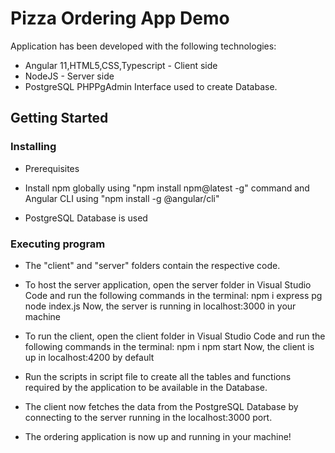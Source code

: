 # Pizza Ordering App Demo 

Application has been developed with the following technologies: 
* Angular 11,HTML5,CSS,Typescript - Client side 
* NodeJS - Server side
* PostgreSQL PHPPgAdmin Interface used to create Database. 

## Getting Started


### Installing

* Prerequisites
* Install npm globally using "npm install npm@latest -g" command and Angular CLI using "npm install -g @angular/cli"

* PostgreSQL Database is used

### Executing program

*  The "client" and "server" folders contain the respective code. 

*  To host the server application, open the server folder 
in Visual Studio Code and run the following commands in the terminal:
	npm i express pg
	node index.js
Now, the server is running in localhost:3000 in your machine

*  To run the client, open the client folder
 in Visual Studio Code and run the following commands in the terminal:
	npm i
	npm start
Now, the client is up in localhost:4200 by default
*  Run the scripts in script file to create all the tables and functions required by the application to be available in the Database.

*  The client now fetches the data from the PostgreSQL Database by connecting to the server running in the localhost:3000 port.

*  The ordering application is now up and running in your machine!

